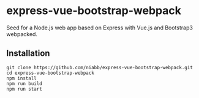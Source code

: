 # express-vue-bootstrap-webpack
Seed for a Node.js web app based on Express with Vue.js and Bootstrap3 webpacked.

## Installation

```
git clone https://github.com/niabb/express-vue-bootstrap-webpack.git
cd express-vue-bootstrap-webpack
npm install
npm run build
npm run start
```
